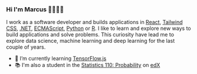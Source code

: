 ### Hi I'm Marcus 👋👨🏻‍💻

I work as a software developer and builds applications in [React](https://reactjs.org/), [Tailwind CSS](https://tailwindcss.com/), [.NET](https://dotnet.microsoft.com), [ECMAScript](www.ecma-international.org), [Python](https://www.python.org/) or [R](https://www.r-project.org/). I like to learn and explore new ways to build applications and solve problems. This curiosity have lead me to explore data science, machine learning and deep learning for the last couple of years.


- 🌱 I’m currently learning [TensorFlow.js](https://www.tensorflow.org/js)
- 📚 I'm also a student in the [Statistics 110: Probability](https://projects.iq.harvard.edu/stat110) on [edX](https://www.edx.org/course/introduction-to-probability)
